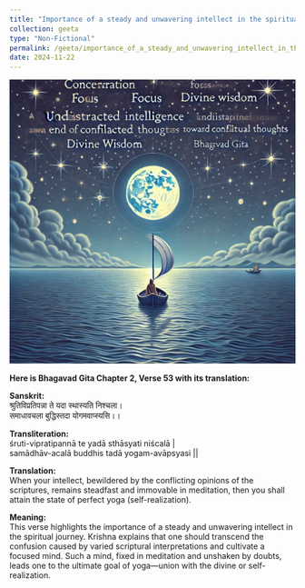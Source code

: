 ```yaml
---
title: "Importance of a steady and unwavering intellect in the spiritual journey"
collection: geeta
type: "Non-Fictional"
permalink: /geeta/importance_of_a_steady_and_unwavering_intellect_in_the_spiritual_journey
date: 2024-11-22
---
```


[<img src="../images/shlok_2_53.webp" width="1000" height="500"/>](../images/shlok_2_53.webp)


**Here is Bhagavad Gita Chapter 2, Verse 53 with its translation:**

**Sanskrit:**        
श्रुतिविप्रतिपन्ना ते यदा स्थास्यति निश्चला।         
समाधावचला बुद्धिस्तदा योगमवाप्स्यसि।।             

**Transliteration:**       
śruti-vipratipannā te yadā sthāsyati niścalā |          
samādhāv-acalā buddhis tadā yogam-avāpsyasi ||             

**Translation:**           
When your intellect, bewildered by the conflicting opinions of the scriptures, remains steadfast and immovable in meditation, then you shall attain the state of perfect yoga (self-realization).          

**Meaning:**          
This verse highlights the importance of a steady and unwavering intellect in the spiritual journey. Krishna explains that one should transcend the confusion caused by varied scriptural interpretations and cultivate a focused mind. Such a mind, fixed in meditation and unshaken by doubts, leads one to the ultimate goal of yoga—union with the divine or self-realization.
